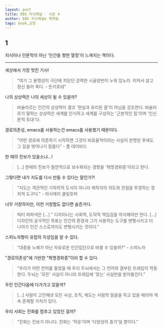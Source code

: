 ```yaml
---
layout: post
title: EBS 지식채널 - 시즌 4
author: EBS 지식채널e 제작팀
tags: book,교양
---
```


## 1
지식이나 인문학이 아닌 '인간을 향한 열정'이 느껴지는 책이다.

-----

세상에서 가장 멋진 기사!
> "여기 그 용맹성이 극단에 치닫던 강력한 시골양반이 누워 있노라. 미쳐서 살고 정신 들어 죽다. - 돈키호테"

나의 상상력은 나의 세상이 될 수 있을까?
> 바슐라르는 인간의 상상력이 결코 '현실과 유리된 꿈'이 아님을 강조한다. 바슐라르가 말하는 상상력은 세계를 인식하고 세계를 구성하는 '근본적인 힘'이며 '인신론적 토대'다.

경로의존성, emacs를 사용하는건 emacs를 사용했기 때문이다.
> "어떤 경로에 의존하기 시작하면 그것이 비효율적이라는 사실이 판명된 후에도 그 길을 벗어나기 힘들다" - 폴 데이비드

한 때의 진보가 있을소냐...!
> [...] 한때의 진보가 필연적으로 보수화되는 경향을 '혁명경화증'이라고 한다.

그렇다면 내가 지도를 다시 만들 수 있다는 말인가?!
> "지도는 객관적인 기하학적 도식이 아니라 제작자의 의도와 관점을 투영하는 정치적 도구다." - 아서제이 클링호퍼

너무 거창하지만, 이런 거창함도 없다면 슬픈거다.
> 빅터 파파넥은 [...] " 디자이너는 사회적, 도덕적 책임감을 의식해야만 한다. [...] 디자인의 궁극적인 목표는 인간의 환경과 그가 사용하는 도구를 변형시키고 더 나아가 인간 스스로까지도 변형시키는 것이다."

스피노자형이 유럽의 지성임을 알 수 있다.
> "대중을 노예가 아닌 자유로운 인간집단으로 바꿀 수 있을까?" - 스피노자

"경로의존성"에 기반한 "혁명경화증"이라 할 수 있다.
> "우리가 어떤 언어를 들었을 때 우리 두뇌에서는 그 언어와 결부된 프레임이 작동한다. 두뇌는 '모든' 사실이 아니라 프레임에 '맞는' 사실만을 받아들인다."

우린 인간다움에 다가가고 있을까?
> [...] 사람이 고안해낸 모든 사상, 조직, 제도는 사람의 얼굴을 하고 있을 때라야 계속 존재할 가치가 있다.

우리 사회는 진화를 멈추고 있었던 걸까?
> "진화는 진보가 아니다. 진화는 '적응'이며 '다양성의 증가'일 뿐이다."

